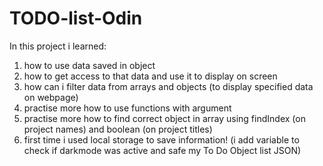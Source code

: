 # TODO-list-Odin
In this project i learned:
1) how to use data saved in object
2) how to get access to that data and use it to display on screen
3) how can i filter data from arrays and objects (to display specified data on webpage)
4) practise more how to use functions with argument
5) practise more how to find correct object in array using findIndex (on project names) and boolean (on project titles)
6) first time i used local storage to save information! (i add variable to check if darkmode was active and safe my To Do Object list JSON)